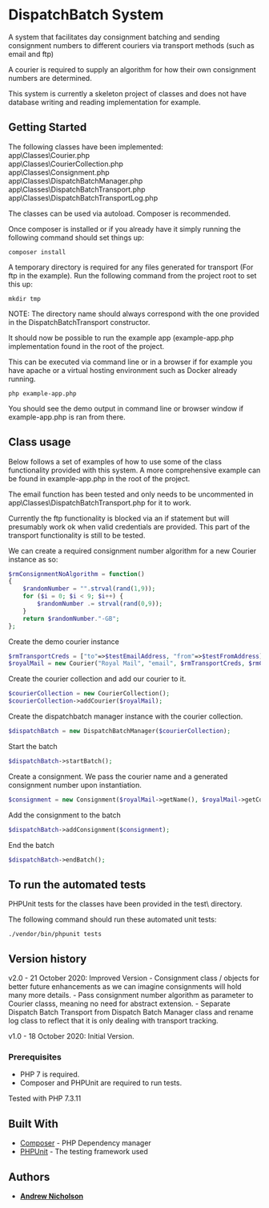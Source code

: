 # DispatchBatch System

A system that facilitates day consignment batching and sending consignment
    numbers to different couriers via transport methods (such as email and ftp)

A courier is required to supply an algorithm for how their own consignment
    numbers are determined.

This system is currently a skeleton project of classes and does not have database
    writing and reading implementation for example.

## Getting Started
The following classes have been implemented:\
app\Classes\Courier.php\
app\Classes\CourierCollection.php\
app\Classes\Consignment.php\
app\Classes\DispatchBatchManager.php\
app\Classes\DispatchBatchTransport.php\
app\Classes\DispatchBatchTransportLog.php


The classes can be used via autoload. Composer is recommended.

Once composer is installed or if you already have it simply running the following command should set things up:
```console
composer install
```

A temporary directory is required for any files generated for transport (For ftp in the example). Run the following
command from the project root to set this up:
```console
mkdir tmp
```

NOTE: The directory name should always correspond with the one provided in the DispatchBatchTransport constructor.

It should now be possible to run the example app (example-app.php implementation found in the root of the project.

This can be executed via command line or in a browser if for example you have apache or
    a virtual hosting environment such as Docker already running.

```console
php example-app.php
```

You should see the demo output in command line or browser window if example-app.php is ran from there.

## Class usage
Below follows a set of examples of how to use some of the class functionality provided with this system.
A more comprehensive example can be found in example-app.php in the root of the project.

The email function has been tested and only needs to be uncommented in\
app\Classes\DispatchBatchTransport.php for it to work.

Currently the ftp functionality is blocked via an if statement but will presumably work ok when
    valid credentials are provided. This part of the transport functionality is still to be tested.

We can create a required consignment number algorithm for a new Courier instance as so:
```php
$rmConsignmentNoAlgorithm = function()
{
	$randomNumber = "".strval(rand(1,9));
	for ($i = 0; $i < 9; $i++) {
		$randomNumber .= strval(rand(0,9));
	}
	return $randomNumber."-GB";
};
```

Create the demo courier instance
```php
$rmTransportCreds = ["to"=>$testEmailAddress, "from"=>$testFromAddress];
$royalMail = new Courier("Royal Mail", "email", $rmTransportCreds, $rmConsignmentNoAlgorithm);
```

Create the courier collection and add our courier to it.
```php
$courierCollection = new CourierCollection();
$courierCollection->addCourier($royalMail);
```

Create the dispatchbatch manager instance with the courier collection.
```php
$dispatchBatch = new DispatchBatchManager($courierCollection);
```

Start the batch
```php
$dispatchBatch->startBatch();
```

Create a consignment. We pass the courier name and a generated consignment number upon
instantiation.
```php
$consignment = new Consignment($royalMail->getName(), $royalMail->getConsignmentNumber());
```

Add the consignment to the batch
```php
$dispatchBatch->addConsignment($consignment);
```

End the batch
```php
$dispatchBatch->endBatch();
```

##	To run the automated tests
PHPUnit tests for the classes have been provided in the test\ directory.

The following command should run these automated unit tests:
```console
./vendor/bin/phpunit tests
```
## Version history
v2.0 - 21 October 2020: Improved Version
    -   Consignment class / objects for better future enhancements as we
        can imagine consignments will hold many more details.
    -   Pass consignment number algorithm as parameter to Courier classs,
        meaning no need for abstract extension.
    -   Separate Dispatch Batch Transport from Dispatch Batch Manager class and
        rename log class to reflect that it is only dealing with transport tracking.    

v1.0 - 18 October 2020: Initial Version. 

### Prerequisites
- PHP 7 is required.
- Composer and PHPUnit are required to run tests.

Tested with PHP 7.3.11

## Built With

* [Composer](https://getcomposer.org/) - PHP Dependency manager
* [PHPUnit](https://phpunit.de/) - The testing framework used

## Authors

* **[Andrew Nicholson](https://github.com/agdnicholson)**
